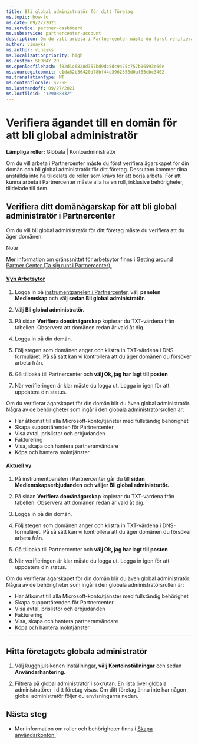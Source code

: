 ```yaml
---
title: Bli global administratör för ditt företag
ms.topic: how-to
ms.date: 09/27/2021
ms.service: partner-dashboard
ms.subservice: partnercenter-account
description: Om du vill arbeta i Partnercenter måste du först verifiera ägarskapet för din domän. Lär dig hur du gör detta och hur du blir en global administratör som kan lägga till användare.
author: vinayks
ms.author: vinayks
ms.localizationpriority: high
ms.custom: SEOMAY.20
ms.openlocfilehash: f82d1c6828d357bd9dc5dc9475c757b06593e66e
ms.sourcegitcommit: e1da62b36420d78bf44e3962358d0af65ebc3402
ms.translationtype: MT
ms.contentlocale: sv-SE
ms.lasthandoff: 09/27/2021
ms.locfileid: "129088832"
---
```

# <a name="verify-your-domain-ownership-to-become-global-admin"></a>Verifiera ägandet till en domän för att bli global administratör

**Lämpliga roller:** Globala | Kontoadministratör

Om du vill arbeta i Partnercenter måste du först verifiera ägarskapet för din domän och bli global administratör för ditt företag. Dessutom kommer dina anställda inte ha tilldelats de roller som krävs för att börja arbeta.  För att kunna arbeta i Partnercenter måste alla ha en roll, inklusive behörigheter, tilldelade till dem.

## <a name="verify-your-domain-ownership-to-become-a-global-admin-in-partner-center"></a>Verifiera ditt domänägarskap för att bli global administratör i Partnercenter

Om du vill bli global administratör för ditt företag måste du verifiera att du äger domänen.

> [!NOTE]
> Mer information om gränssnittet för arbetsytor finns i [Getting around Partner Center (Ta sig runt i Partnercenter).](get-around-partner-center.md#turn-workspaces-on-and-off)

#### <a name="workspaces-view"></a>[Vyn Arbetsytor](#tab/workspaces-view)

1. Logga in på [instrumentpanelen i Partnercenter,](https://partner.microsoft.com/dashboard) välj **panelen Medlemskap** och välj **sedan Bli global administratör.**

2. Välj **Bli global administratör.**

3. På sidan **Verifiera domänägarskap** kopierar du TXT-värdena från tabellen. Observera att domänen redan är vald åt dig.

4. Logga in på din domän.

5. Följ stegen som domänen anger och klistra in TXT-värdena i DNS-formuläret.  På så sätt kan vi kontrollera att du äger domänen du försöker arbeta från.

6. Gå tillbaka till Partnercenter och **välj Ok, jag har lagt till posten**

7. När verifieringen är klar måste du logga ut. Logga in igen för att uppdatera din status.

Om du verifierar ägarskapet för din domän blir du även global administratör. Några av de behörigheter som ingår i den globala administratörsrollen är:

- Har åtkomst till alla Microsoft-konto/tjänster med fullständig behörighet
- Skapa supportärenden för Partnercenter
- Visa avtal, prislistor och erbjudanden
- Fakturering
- Visa, skapa och hantera partneranvändare
- Köpa och hantera molntjänster

#### <a name="current-view"></a>[Aktuell vy](#tab/current-view)

1. På instrumentpanelen i Partnercenter går du till **sidan Medlemskapserbjudanden** och **väljer Bli global administratör.**

2. På sidan **Verifiera domänägarskap** kopierar du TXT-värdena från tabellen. Observera att domänen redan är vald åt dig.

3. Logga in på din domän.

4. Följ stegen som domänen anger och klistra in TXT-värdena i DNS-formuläret.  På så sätt kan vi kontrollera att du äger domänen du försöker arbeta från.

5. Gå tillbaka till Partnercenter och **välj Ok, jag har lagt till posten**

6. När verifieringen är klar måste du logga ut. Logga in igen för att uppdatera din status.

Om du verifierar ägarskapet för din domän blir du även global administratör. Några av de behörigheter som ingår i den globala administratörsrollen är:

- Har åtkomst till alla Microsoft-konto/tjänster med fullständig behörighet
- Skapa supportärenden för Partnercenter
- Visa avtal, prislistor och erbjudanden
- Fakturering
- Visa, skapa och hantera partneranvändare
- Köpa och hantera molntjänster

* * *

## <a name="find-the-companys-global-admin"></a>Hitta företagets globala administratör

1. Välj kugghjulsikonen Inställningar, **välj Kontoinställningar** och sedan **Användarhantering.**

2. Filtrera på global administratör i sökrutan. En lista över globala administratörer i ditt företag visas. Om ditt företag ännu inte har någon global administratör följer du anvisningarna nedan.

## <a name="next-steps"></a>Nästa steg

- Mer information om roller och behörigheter finns i [Skapa användarkonton.](create-user-accounts-and-set-permissions.md) 